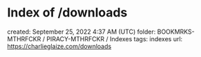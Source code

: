 # Index of /downloads

created: September 25, 2022 4:37 AM (UTC)
folder: BOOKMRKS-MTHRFCKR / PIRACY-MTHRFCKR / Indexes
tags: indexes
url: https://charlieglaize.com/downloads